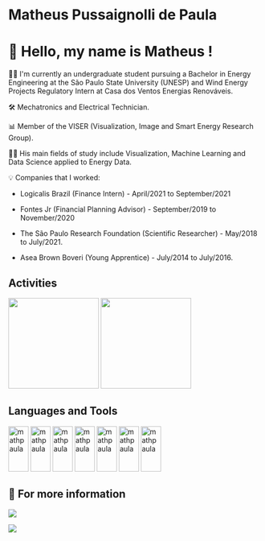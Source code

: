 <!--
**mathpaula/mathpaula** is a ✨ _special_ ✨ repository because its `README.md` (this file) appears on your GitHub profile.

Here are some ideas to get you started:

- 🔭 I’m currently working on ...
- 🌱 I’m currently learning ...
- 👯 I’m looking to collaborate on ...
- 🤔 I’m looking for help with ...
- 💬 Ask me about ...
- 📫 How to reach me: ...
- 😄 Pronouns: ...
- ⚡ Fun fact: ...
-->


# Matheus Pussaignolli de Paula

# 👋 Hello, my name is Matheus ! #

👷‍♂️ I'm currently an undergraduate student pursuing a Bachelor in Energy Engineering at the São Paulo State University (UNESP) and Wind Energy Projects Regulatory Intern at Casa dos Ventos Energias Renováveis.

🛠 Mechatronics and Electrical Technician.

📊 Member of the VISER (Visualization, Image and Smart Energy Research Group).

👩‍💻 His main fields of study include Visualization, Machine Learning and Data Science applied to Energy Data.

💡 Companies that I worked:

- Logicalis Brazil (Finance Intern) - April/2021 to September/2021

- Fontes Jr (Financial Planning Advisor) - September/2019 to November/2020

- The São Paulo Research Foundation (Scientific Researcher) - May/2018 to July/2021.

- Asea Brown Boveri (Young Apprentice) - July/2014 to July/2016.

## Activities ##
<div>
<img height="180em" src="https://github-readme-stats.vercel.app/api?username=mathpaula&theme=blue-green" />
<img height="180em" src="https://github-readme-stats.vercel.app/api/top-langs/?username=mathpaula&theme=blue-green" />
</div>


## Languages and Tools ##

<div>
<img alingn="center" alt="mathpaula" height="90" width="40" src="https://cdn.jsdelivr.net/gh/devicons/devicon/icons/python/python-original.svg" />
<img alingn="center" alt="mathpaula" height="90" width="40" src="https://cdn.jsdelivr.net/gh/devicons/devicon/icons/jupyter/jupyter-original-wordmark.svg" />
<img alingn="center" alt="mathpaula" height="90" width="40" src="https://cdn.jsdelivr.net/gh/devicons/devicon/icons/numpy/numpy-original-wordmark.svg" />
<img alingn="center" alt="mathpaula" height="90" width="40" src="https://cdn.jsdelivr.net/gh/devicons/devicon/icons/pandas/pandas-original-wordmark.svg" />
<img alingn="center" alt="mathpaula" height="90" width="40" src="https://cdn.jsdelivr.net/gh/devicons/devicon/icons/matlab/matlab-original.svg" />
<img alingn="center" alt="mathpaula" height="90" width="40" src="https://cdn.jsdelivr.net/gh/devicons/devicon/icons/c/c-original.svg" />
<img alingn="center" alt="mathpaula" height="90" width="40" src="https://cdn.jsdelivr.net/gh/devicons/devicon/icons/postgresql/postgresql-original-wordmark.svg" />
</div>

<div>

## 📜 For more information ##

<a href="https://www.linkedin.com/in/matheus-pussaignolli-de-paula-839909119/" target="_blank"><img src="https://img.shields.io/badge/LinkedIn-0077B5?style=for-the-badge&logo=linkedin&logoColor=white" target="_blank"></a>
  
<a alingn="right" href="https://dataml.com.br/author/matheus-de-paula/" target="_blank"><img src="https://img.shields.io/badge/Blogger-FF5722?style=for-the-badge&logo=blogger&logoColor=white" target="_blank"></a>
</div>

